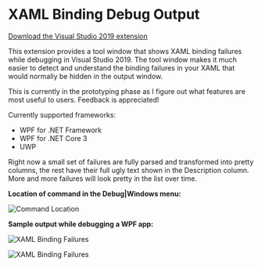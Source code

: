 ﻿# XAML Binding Debug Output
[Download the Visual Studio 2019 extension](https://marketplace.visualstudio.com/items?itemName=PeterSpa.XamlBinding)

This extension provides a tool window that shows XAML binding failures while debugging in Visual Studio 2019. The tool window makes it much easier to detect and understand the binding failures in your XAML that would normally be hidden in the output window.

This is currently in the prototyping phase as I figure out what features are most useful to users. Feedback is appreciated!

Currently supported frameworks:
* WPF for .NET Framework
* WPF for .NET Core 3
* UWP

Right now a small set of failures are fully parsed and transformed into pretty columns, the rest have their full ugly text shown in the Description column. More and more failures will look pretty in the list over time.

**Location of command in the Debug|Windows menu:**

![Command Location](https://raw.githubusercontent.com/spadapet/xaml-binding-tool/master/XamlBinding/Resources/CommandLocation.png)

**Sample output while debugging a WPF app:**

![XAML Binding Failures](https://raw.githubusercontent.com/spadapet/xaml-binding-tool/master/XamlBinding/Resources/Sample.png)

![XAML Binding Failures](https://raw.githubusercontent.com/spadapet/xaml-binding-tool/master/XamlBinding/Resources/SampleDark.png)
